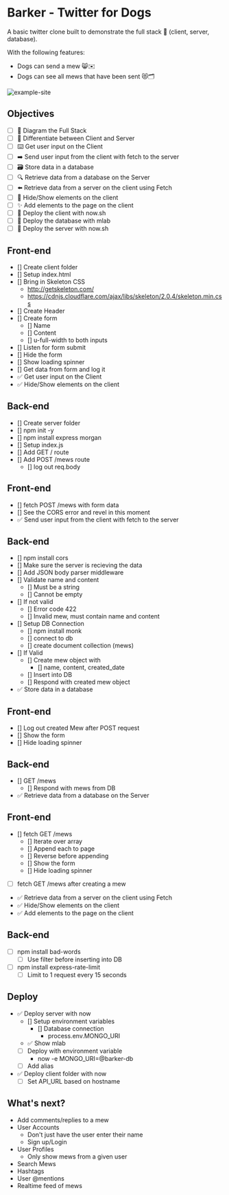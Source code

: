 # Barker - Twitter for Dogs

A basic twitter clone built to demonstrate the full stack 🥞 (client, server, database).

With the following features:

* Dogs can send a mew 😸✉️
* Dogs can see all mews that have been sent 😻🗂

![example-site](example-site.gif)

## Objectives

* [ ] 📝 Diagram the Full Stack
* [ ] 🔎 Differentiate between Client and Server
* [ ] ⌨️ Get user input on the Client
* [ ] ➡️ Send user input from the client with fetch to the server
* [ ] 🗃 Store data in a database
* [ ] 🔍 Retrieve data from a database on the Server
* [ ] ⬅️ Retrieve data from a server on the client using Fetch
* [ ] 🙈 Hide/Show elements on the client
* [ ] ✨ Add elements to the page on the client
* [ ] 🚀 Deploy the client with now.sh
* [ ] 🚀 Deploy the database with mlab
* [ ] 🚀 Deploy the server with now.sh

## Front-end

* [] Create client folder
* [] Setup index.html
* [] Bring in Skeleton CSS
  * http://getskeleton.com/
  * https://cdnjs.cloudflare.com/ajax/libs/skeleton/2.0.4/skeleton.min.css
* [] Create Header
* [] Create form
  * [] Name
  * [] Content
  * [] u-full-width to both inputs
* [] Listen for form submit
* [] Hide the form
* [] Show loading spinner
* [] Get data from form and log it
* ✅ Get user input on the Client
* ✅ Hide/Show elements on the client

## Back-end

* [] Create server folder
* [] npm init -y
* [] npm install express morgan
* [] Setup index.js
* [] Add GET / route
* [] Add POST /mews route
  * [] log out req.body

## Front-end

* [] fetch POST /mews with form data
* [] See the CORS error and revel in this moment
* ✅ Send user input from the client with fetch to the server

## Back-end

* [] npm install cors
* [] Make sure the server is recieving the data
* [] Add JSON body parser middleware
* [] Validate name and content
  * [] Must be a string
  * [] Cannot be empty
* [] If not valid
  * [] Error code 422
  * [] Invalid mew, must contain name and content
* [] Setup DB Connection
  * [] npm install monk
  * [] connect to db
  * [] create document collection (mews)
* [] If Valid
  * [] Create mew object with
    * [] name, content, created_date
  * [] Insert into DB
  * [] Respond with created mew object
* ✅ Store data in a database

## Front-end

* [] Log out created Mew after POST request
* [] Show the form
* [] Hide loading spinner

## Back-end

* [] GET /mews
  * [] Respond with mews from DB
* ✅ Retrieve data from a database on the Server

## Front-end

* [] fetch GET /mews
  * [] Iterate over array
  * [] Append each to page
  * [] Reverse before appending
  * [] Show the form
  * [] Hide loading spinner
* [ ] fetch GET /mews after creating a mew
* ✅ Retrieve data from a server on the client using Fetch
* ✅ Hide/Show elements on the client
* ✅ Add elements to the page on the client

## Back-end

* [ ] npm install bad-words
  * [ ] Use filter before inserting into DB
* [ ] npm install express-rate-limit
  * [ ] Limit to 1 request every 15 seconds

## Deploy

* ✅ Deploy server with now
  * [] Setup environment variables
    * [] Database connection
      * process.env.MONGO_URI
  * ✅ Show mlab
  * [ ] Deploy with environment variable
    * now -e MONGO_URI=@barker-db
  * [ ] Add alias
* ✅ Deploy client folder with now
  * [ ] Set API_URL based on hostname

## What's next?

* Add comments/replies to a mew
* User Accounts
  * Don't just have the user enter their name
  * Sign up/Login
* User Profiles
  - Only show mews from a given user
* Search Mews
* Hashtags
* User @mentions
* Realtime feed of mews
